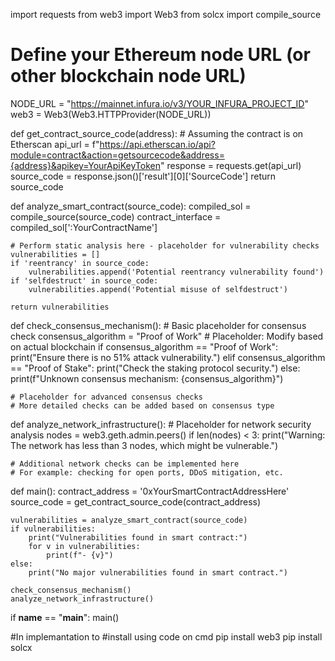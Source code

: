 import requests
from web3 import Web3
from solcx import compile_source

# Define your Ethereum node URL (or other blockchain node URL)
NODE_URL = "https://mainnet.infura.io/v3/YOUR_INFURA_PROJECT_ID"
web3 = Web3(Web3.HTTPProvider(NODE_URL))

def get_contract_source_code(address):
    # Assuming the contract is on Etherscan
    api_url = f"https://api.etherscan.io/api?module=contract&action=getsourcecode&address={address}&apikey=YourApiKeyToken"
    response = requests.get(api_url)
    source_code = response.json()['result'][0]['SourceCode']
    return source_code

def analyze_smart_contract(source_code):
    compiled_sol = compile_source(source_code)
    contract_interface = compiled_sol['<stdin>:YourContractName']
    
    # Perform static analysis here - placeholder for vulnerability checks
    vulnerabilities = []
    if 'reentrancy' in source_code:
        vulnerabilities.append('Potential reentrancy vulnerability found')
    if 'selfdestruct' in source_code:
        vulnerabilities.append('Potential misuse of selfdestruct')
    
    return vulnerabilities

def check_consensus_mechanism():
    # Basic placeholder for consensus check
    consensus_algorithm = "Proof of Work"  # Placeholder: Modify based on actual blockchain
    if consensus_algorithm == "Proof of Work":
        print("Ensure there is no 51% attack vulnerability.")
    elif consensus_algorithm == "Proof of Stake":
        print("Check the staking protocol security.")
    else:
        print(f"Unknown consensus mechanism: {consensus_algorithm}")
    
    # Placeholder for advanced consensus checks
    # More detailed checks can be added based on consensus type

def analyze_network_infrastructure():
    # Placeholder for network security analysis
    nodes = web3.geth.admin.peers()
    if len(nodes) < 3:
        print("Warning: The network has less than 3 nodes, which might be vulnerable.")
    
    # Additional network checks can be implemented here
    # For example: checking for open ports, DDoS mitigation, etc.

def main():
    contract_address = '0xYourSmartContractAddressHere'
    source_code = get_contract_source_code(contract_address)
    
    vulnerabilities = analyze_smart_contract(source_code)
    if vulnerabilities:
        print("Vulnerabilities found in smart contract:")
        for v in vulnerabilities:
            print(f"- {v}")
    else:
        print("No major vulnerabilities found in smart contract.")

    check_consensus_mechanism()
    analyze_network_infrastructure()

if __name__ == "__main__":
    main()




#In implemantation to 
#install 
using code on cmd
pip install web3
pip install solcx
